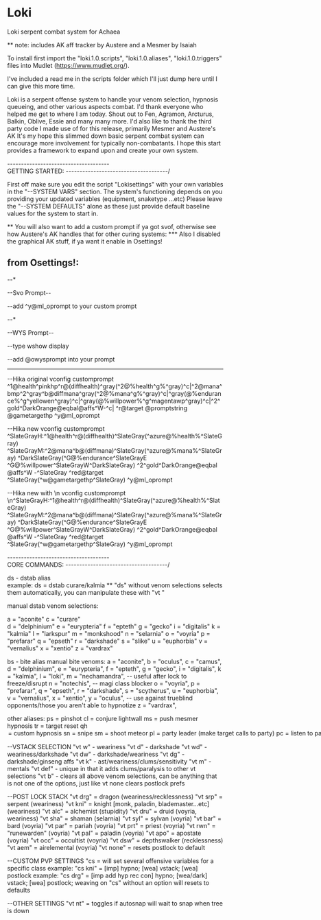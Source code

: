 # Loki
Loki serpent combat system for Achaea

** note: includes AK aff tracker by Austere and a Mesmer by Isaiah

To install first import the "loki.1.0.scripts", "loki.1.0.aliases", "loki.1.0.triggers" files into Mudlet (https://www.mudlet.org/). 

I've included a read me in the scripts folder which I'll just dump here until I can give this more time.

Loki is a serpent offense system to handle your venom selection, hypnosis queueing, and other various aspects combat. 
I'd thank everyone who helped me get to where I am today. Shout out to Fen, Agramon, Arcturus, Balkin, Oblive, Essie and many many more.
I'd also like to thank the third party code I made use of for this release, primarily Mesmer and Austere's AK
It's my hope this slimmed down basic serpent combat system can encourage more involvement for typically non-combatants.
I hope this start provides a framework to expand upon and create your own system.

-------------------------------------\
GETTING STARTED:
-------------------------------------/

First off make sure you edit the script "Lokisettings" with your own variables in the "--SYSTEM VARS" section. 
The system's functioning depends on you providing your updated variables (equipment, snaketype ...etc)
Please leave the "--SYSTEM DEFAULTS" alone as these just provide default baseline values for the system to start in.

** You will also want to add a custom prompt if ya got svof, otherwise see how Austere's AK handles that for other curing systems:
*** Also I disabled the graphical AK stuff, if ya want it enable in Osettings!

from Osettings!:
----------------------------------------------------------------------------------------------------------------------

--*

--Svo Prompt--

--add ^y@ml_oprompt to your custom prompt

--*


--WYS Prompt--

--type wshow display

--add @owysprompt into your prompt

-----------------------------------------------------------------------------------------------------------------------


--Hika original
vconfig customprompt ^1@health^pinkhp^r@(diffhealth)^gray(^2@%health^g%^gray)^c|^2@mana^bmp^2^gray^b@diffmana^gray(^2@%mana^g%^gray)^c|^gray(@%endurance%^g^yellowen^gray)^c|^gray(@%willpower%^g^magentawp^gray)^c|^2^gold^DarkOrange@eqbal@affs^W-^c| ^r@target @promptstring @gametargethp ^y@ml_oprompt

--Hika new
vconfig customprompt ^SlateGrayH:^1@health^r@(diffhealth)^SlateGray(^azure@%health%^SlateGray) ^SlateGrayM:^2@mana^b@(diffmana)^SlateGray(^azure@%mana%^SlateGray) ^DarkSlateGray(^G@%endurance^SlateGrayE ^G@%willpower^SlateGrayW^DarkSlateGray) ^2^gold^DarkOrange@eqbal @affs^W -^SlateGray ^red@target ^SlateGray(^w@gametargethp^SlateGray) ^y@ml_oprompt

--Hika new with \n
vconfig customprompt \n^SlateGrayH:^1@health^r@(diffhealth)^SlateGray(^azure@%health%^SlateGray) ^SlateGrayM:^2@mana^b@(diffmana)^SlateGray(^azure@%mana%^SlateGray) ^DarkSlateGray(^G@%endurance^SlateGrayE ^G@%willpower^SlateGrayW^DarkSlateGray) ^2^gold^DarkOrange@eqbal @affs^W -^SlateGray ^red@target ^SlateGray(^w@gametargethp^SlateGray) ^y@ml_oprompt


-------------------------------------\
CORE COMMANDS:
-------------------------------------/

ds<xx> - dstab alias             
  example: ds<ck> = dstab curare/kalmia
** "ds" without venom selections selects them automatically, you can manipulate these with "vt <selection>"

manual dstab venom selections:

a = "aconite" 
c = "curare"  
d = "delphinium" 
e = "eurypteria" 
f = "epteth" 
g = "gecko" 
i = "digitalis" 
k = "kalmia" 
l = "larkspur" 
m = "monkshood" 
n = "selarnia" 
o = "voyria" 
p = "prefarar" 
q = "epseth" 
r = "darkshade"
s = "slike"
u = "euphorbia"
v = "vernalius"
x = "xentio"
z = "vardrax"

bs<x> - bite alias
manual bite venoms:
   a = "aconite",
   b = "oculus",
   c = "camus",
   d = "delphinium",
   e = "eurypteria",
   f = "epteth",
   g = "gecko",
   i = "digitalis",
   k = "kalmia",
   l = "loki",
   m = "nechamandra",      -- useful after lock to freeze/disrupt
   n = "notechis",         -- magi class blocker
   o = "voyria",
   p = "prefarar",
   q = "epseth",
   r = "darkshade",
   s = "scytherus",
   u = "euphorbia",
   v = "vernalius",
   x = "xentio",
   y = "oculus",           -- use against trueblind opponents/those you aren't able to hypnotize
   z = "vardrax",

other aliases:
ps = pinshot
cl = conjure lightwall
ms = push mesmer hypnosis
tr = target reset
qh <option> = custom hypnosis
sn <direction> = snipe
sm = shoot meteor
pl = party leader (make target calls to party)
pc = listen to party aff calls
pa = announce affs to party
af = toggles autoflay
as = toggles autosnapper
nh = toggles hypnosis
sv = summon your snake


--VSTACK SELECTION
"vt w" - weariness 
"vt d" - darkshade
"vt wd" - weariness/darkshade
"vt dw" - darkshade/weariness
"vt dg" - darkshade/ginseng affs
"vt k" - ast/weariness/clums/sensitivity
"vt m" - mentals
"vt def" - unique in that it adds clums/paralysis to other vt selections
"vt b" - clears all above venom selections, can be anything that is not one of the options, just like vt none clears postlock prefs

--POST LOCK STACK
"vt drg" = dragon (weariness/recklessness)
"vt srp" = serpent (weariness)
"vt kni" = knight [monk, paladin, blademaster...etc] (weariness)
"vt alc" = alchemist (stupidity)
"vt dru" = druid (voyria, weariness)
"vt sha" = shaman (selarnia)
"vt syl" = sylvan (voyria)
"vt bar" = bard (voyria)
"vt par" = pariah (voyria)
"vt prt" = priest (voyria)
"vt rwn" = "runewarden" (voyria)
"vt pal" = paladin (voyria)
"vt apo" = apostate (voyria)
"vt occ" = occultist (voyria)
"vt dsw" = depthswalker (recklessness)
"vt aem" = airelemental (voyria)
"vt none" = resets postlock to default 

--CUSTOM PVP SETTINGS
"cs <class> = will set several offensive variables for a specific class
   example: "cs kni" = [imp] hypno; [wea] vstack; [wea] postlock
   example: "cs drg" = [imp add hyp rec con] hypno; [wea/dark] vstack; [wea] postlock; weaving on
"cs" without an option will resets to defaults

--OTHER SETTINGS
"vt nt" = toggles if autosnap will wait to snap when tree is down
